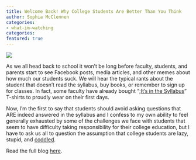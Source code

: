 ```yaml
---
title: Welcome Back! Why College Students Are Better Than You Think
author: Sophia McClennen
categories: 
- what-im-watching
categories: 
featured: true
---
```


![](/uploads/n-COLLEGE-STUDENTS-large570.jpg)

As we all head back to school it won’t be long before faculty, students, and parents start to see Facebook posts, media articles, and other memes about how much our students suck. We will hear the typical rants about the student that doesn’t read the syllabus, buy books, or remember to sign up for classes. In fact, some faculty have already bought “;<a href="https://www.insidehighered.com/news/2013/10/18/t-shirt-many-professors-would-enjoy-wearing" target="_hplink">It’s in the Syllabus</a>” T-shirts to proudly wear on their first days.

Now, I’m the first to say that students should avoid asking questions that ARE indeed answered in the syllabus and I confess to my own ability to feel generally exhausted by some of the challenges we face with students that seem to have difficulty taking responsibility for their college education, but I have to ask us all to question the assumption that college students are lazy, stupid, and <a href="https://bizlex.com/2012/03/coddled-millennials-can-be-hr-nightmares/" target="_hplink">coddled</a>.

Read the full blog [here][1].

 [1]: https://www.huffingtonpost.com/sophia-a-mcclennen/welcome-back-why-college-_b_5710809.html
